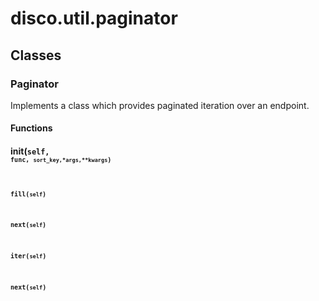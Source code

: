 # disco.util.paginator









## Classes

### Paginator





Implements a class which provides paginated iteration over an endpoint.




#### Functions



#### __init__(<code>self, <code>func, <code>sort_key,\*args,\*\*kwargs</code>)








#### fill(<code>self</code>)








#### next(<code>self</code>)








#### __iter__(<code>self</code>)








#### __next__(<code>self</code>)










